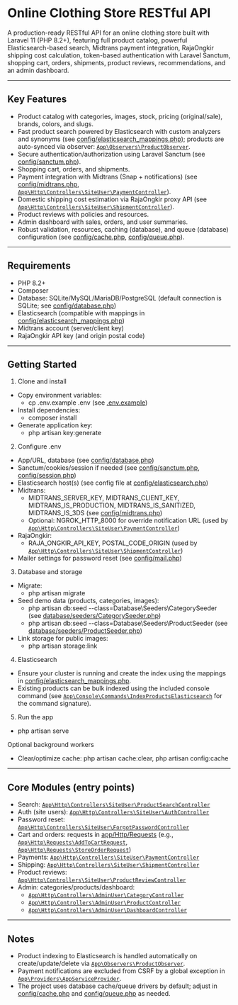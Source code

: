 # Online Clothing Store RESTful API

A production-ready RESTful API for an online clothing store built with Laravel 11 (PHP 8.2+), featuring full product catalog, powerful Elasticsearch-based search, Midtrans payment integration, RajaOngkir shipping cost calculation, token-based authentication with Laravel Sanctum, shopping cart, orders, shipments, product reviews, recommendations, and an admin dashboard.

---

## Key Features
- Product catalog with categories, images, stock, pricing (original/sale), brands, colors, and slugs.
- Fast product search powered by Elasticsearch with custom analyzers and synonyms (see [config/elasticsearch_mappings.php](config/elasticsearch_mappings.php)); products are auto-synced via observer: [`App\Observers\ProductObserver`](app/Observers/ProductObserver.php).
- Secure authentication/authorization using Laravel Sanctum (see [config/sanctum.php](config/sanctum.php)).
- Shopping cart, orders, and shipments.
- Payment integration with Midtrans (Snap + notifications) (see [config/midtrans.php](config/midtrans.php), [`App\Http\Controllers\SiteUser\PaymentController`](app/Http/Controllers/SiteUser/PaymentController.php)).
- Domestic shipping cost estimation via RajaOngkir proxy API (see [`App\Http\Controllers\SiteUser\ShipmentController`](app/Http/Controllers/SiteUser/ShipmentController.php)).
- Product reviews with policies and resources.
- Admin dashboard with sales, orders, and user summaries.
- Robust validation, resources, caching (database), and queue (database) configuration (see [config/cache.php](config/cache.php), [config/queue.php](config/queue.php)).

---

## Requirements
- PHP 8.2+
- Composer
- Database: SQLite/MySQL/MariaDB/PostgreSQL (default connection is SQLite; see [config/database.php](config/database.php))
- Elasticsearch (compatible with mappings in [config/elasticsearch_mappings.php](config/elasticsearch_mappings.php))
- Midtrans account (server/client key)
- RajaOngkir API key (and origin postal code)

---

## Getting Started

1) Clone and install
- Copy environment variables:
  - cp .env.example .env (see [.env.example](.env.example))
- Install dependencies:
  - composer install
- Generate application key:
  - php artisan key:generate

2) Configure .env
- App/URL, database (see [config/database.php](config/database.php))
- Sanctum/cookies/session if needed (see [config/sanctum.php](config/sanctum.php), [config/session.php](config/session.php))
- Elasticsearch host(s) (see config file at [config/elasticsearch.php](config/elasticsearch.php))
- Midtrans:
  - MIDTRANS_SERVER_KEY, MIDTRANS_CLIENT_KEY, MIDTRANS_IS_PRODUCTION, MIDTRANS_IS_SANITIZED, MIDTRANS_IS_3DS (see [config/midtrans.php](config/midtrans.php))
  - Optional: NGROK_HTTP_8000 for override notification URL (used by [`App\Http\Controllers\SiteUser\PaymentController`](app/Http/Controllers/SiteUser/PaymentController.php))
- RajaOngkir:
  - RAJA_ONGKIR_API_KEY, POSTAL_CODE_ORIGIN (used by [`App\Http\Controllers\SiteUser\ShipmentController`](app/Http/Controllers/SiteUser/ShipmentController.php))
- Mailer settings for password reset (see [config/mail.php](config/mail.php))

3) Database and storage
- Migrate:
  - php artisan migrate
- Seed demo data (products, categories, images):
  - php artisan db:seed --class=Database\\Seeders\\CategorySeeder (see [database/seeders/CategorySeeder.php](database/seeders/CategorySeeder.php))
  - php artisan db:seed --class=Database\\Seeders\\ProductSeeder (see [database/seeders/ProductSeeder.php](database/seeders/ProductSeeder.php))
- Link storage for public images:
  - php artisan storage:link

4) Elasticsearch
- Ensure your cluster is running and create the index using the mappings in [config/elasticsearch_mappings.php](config/elasticsearch_mappings.php).
- Existing products can be bulk indexed using the included console command (see [`App\Console\Commands\IndexProductsElasticsearch`](app/Console/Commands/IndexProductsElasticsearch.php) for the command signature).

5) Run the app
- php artisan serve

Optional background workers
- Clear/optimize cache: php artisan cache:clear, php artisan config:cache

---

## Core Modules (entry points)
- Search: [`App\Http\Controllers\SiteUser\ProductSearchController`](app/Http/Controllers/SiteUser/ProductSearchController.php)
- Auth (site users): [`App\Http\Controllers\SiteUser\AuthController`](app/Http/Controllers/SiteUser/AuthController.php)
- Password reset: [`App\Http\Controllers\SiteUser\ForgotPasswordController`](app/Http/Controllers\SiteUser/ForgotPasswordController.php)
- Cart and orders: requests in [app/Http/Requests](app/Http/Requests) (e.g., [`App\Http\Requests\AddToCartRequest`](app/Http/Requests/AddToCartRequest.php), [`App\Http\Requests\StoreOrderRequest`](app/Http/Requests/StoreOrderRequest.php))
- Payments: [`App\Http\Controllers\SiteUser\PaymentController`](app/Http/Controllers/SiteUser/PaymentController.php)
- Shipping: [`App\Http\Controllers\SiteUser\ShipmentController`](app/Http/Controllers/SiteUser/ShipmentController.php)
- Product reviews: [`App\Http\Controllers\SiteUser\ProductReviewController`](app/Http/Controllers/SiteUser/ProductReviewController.php)
- Admin: categories/products/dashboard:
  - [`App\Http\Controllers\AdminUser\CategoryController`](app/Http/Controllers/AdminUser/CategoryController.php)
  - [`App\Http\Controllers\AdminUser\ProductController`](app/Http/Controllers/AdminUser/ProductController.php)
  - [`App\Http\Controllers\AdminUser\DashboardController`](app/Http/Controllers/AdminUser/DashboardController.php)

---

## Notes
- Product indexing to Elasticsearch is handled automatically on create/update/delete via [`App\Observers\ProductObserver`](app/Observers/ProductObserver.php).
- Payment notifications are excluded from CSRF by a global exception in [`App\Providers\AppServiceProvider`](app/Providers/AppServiceProvider.php).
- The project uses database cache/queue drivers by default; adjust in [config/cache.php](config/cache.php) and [config/queue.php](config/queue.php) as needed.
